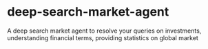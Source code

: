 # deep-search-market-agent
A deep search market agent to resolve your queries on investments, understanding financial terms, providing statistics on global market
